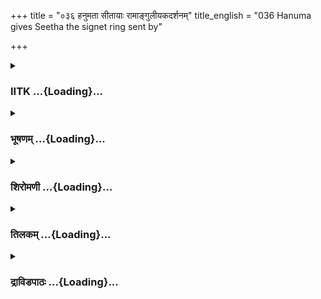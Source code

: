 +++
title = "०३६ हनुमता सीतायाः रामाङ्गुलीयकदर्शनम्"
title_english = "036 Hanuma gives Seetha the signet ring sent by"

+++
<div caption="श्रीराम-हरिसीताराममूर्ति-घनपाठिभ्यां वचनम्" class="audioEmbed" src="https://archive.org/download/Ramayana-recitation-Sriram-harisItArAmamUrti-Ghanapaati-v2/Kanda_5/Kanda_5_SK-036-Hanuma_gives_Seetha,_the_signet_ring_sent_by.mp3"></div>

<div class="js_include collapsed" newlevelforh1="3" title="IITK" unfilled url="/purANam/rAmAyaNam/audIchya-pAThaH/iitk/5_sundarakANDam/05-sItA-bhAShaNam/036_hanumatA_sItAyAH_rAmAngulIyakadarshanam.md">
<details><summary><h3>IITK ...{Loading}...</h3></summary>

Hanuman hands over the signet ring to Sita



#### श्लोकः
##### मूलम्
भूय एव महातेजा हनूमान्पवनात्मजः।  
अब्रवीत्प्रश्रितं वाक्यं सीताप्रत्ययकारणात्॥5.36.1॥

##### शब्दार्थः
महातेजाः mighty, पवनात्मजः son of the Windgod, हनुमान् Hanuman, सीताप्रत्ययकारणात् in order to inspire trust in Sita, भूय एव again this way, प्रश्रितम् humbly, वाक्यम् these words, अब्रवीत् said.

##### आङ्ग्लानुवादः
Mighty Hanuman, the son of the Windgod again spoke to Sita humbly to inspire confidence in her.



#### श्लोकः
##### मूलम्
वानरोऽहं महाभागे दूतो रामस्य धीमतः।  
रामनामाङ्कितं चेदं पश्य देव्यङ्गुलीयकम्॥5.36.2॥

##### शब्दार्थः
महाभागे O noble lady, अहम् I am, धीमतः learned, रामस्य Rama's, दूतः envoy, वानरः vanara, देवि O godlike lady, रामनामाङ्कितम् which has the name of Rama inscribed, इदम् this, अङ्गुलीयकं च ring also, पश्य you see.

##### आङ्ग्लानुवादः
"O noble lady I am a vanara, an envoy of learned Rama. You see this ring with Rama's name inscribed on it, O godlike lady



#### श्लोकः
##### मूलम्
प्रत्ययार्थं तवाऽनीतं तेन दत्तं महात्मना।  
समाश्वसिहि भद्रं ते क्षीणदुःखफला ह्यसि॥5.36.3॥

##### शब्दार्थः
महात्मना greatself, तेन by him, दत्तम् given, तव your, प्रत्ययार्थम् to make you trust, अनीतम् is brought, समाश्वसिहि be calm, ते to you, भद्रम् let you be auspicious, क्षीणदुःखफला your sorows ended, असि हि indeed.

##### आङ्ग्लानुवादः
"Be calm. Be blessed. Your sorrows have come to an end. This (the ring) is given by the great self, Rama, to make you trust me.



#### श्लोकः
##### मूलम्
गृहीत्वा प्रेक्षमाणा सा भर्तुः करविभूषणम्।  
भर्तारमिव सम्प्राप्ता जानकी मुदिताऽभवत्॥5.36.4॥

##### शब्दार्थः
भर्तुः husband, करविभूषणम् ornament that adorned his hand, गृहीत्वा having received, प्रेक्षमाणा gazing, सा जानकी Janaki, भर्तारम् husband, सम्प्राप्ता इव as if reached, मुदिता delighted, अभवत् became.

##### आङ्ग्लानुवादः
She received the ornament that adorned her husband's hand and gazed at it and felt delighted as though her husband had arrived.



#### श्लोकः
##### मूलम्
चारु तद्वदनं तस्यास्ताम्रशुक्लायतेक्षणम्।  
अशोभत विशालाक्ष्या राहुमुक्त इवोडुराट्॥5.36.5॥

##### शब्दार्थः
तस्यास्ताम्रशुक्लायतेक्षणम् her white eyes with reddish tinge at the corners of the eyes, चारु beautiful, तद्वदनं her countenance, विशालाक्ष्या largeeyed, राहुमुक्त released by Rahu, इवोडुराट् like the Moon अशोभत shone

##### आङ्ग्लानुवादः
Her beautiful countenance with large white eyes with a reddish tinge in the corners shone like the Moon released from Rahu.



#### श्लोकः
##### मूलम्
ततस्सा ह्रीमती बाला भर्तृसन्देशहर्षिता।  
परितुष्टा प्रियं कृत्वा प्रशशंस महाकपिम्॥5.36.6॥

##### शब्दार्थः
ततः then, बाला young lady, सा that Sita, भर्तृसन्देशहर्षिता delighted at the news of her husband, ह्रीमती blushing lady, परितुष्टा felt happy, प्रियम् pleasing, कृत्वा action, महाकपिम् by the great monkey, प्रशशंस praised.

##### आङ्ग्लानुवादः
Young Sita felt delighted about her husband's news and blushed. By praising him for his action, she pleased the great monkey.



#### श्लोकः
##### मूलम्
विक्रान्तस्त्वं समर्थस्त्वं प्राज्ञस्त्वं वानरोत्तम।  
येनेदं राक्षसपदं त्वयैकेन प्रधर्षितम्॥5.36.7॥

##### शब्दार्थः
वानरोत्तम O foremost among the vanaras, एकेन single handed, येन by which, त्वया by you, इदम् this, राक्षसपदम् demon's abode, प्रधर्षितम् assailed, त्वम् you, विक्रान्तः you are very brave, त्वम् you, समर्थः are able, त्वम् you, प्राज्ञः are wise.

##### आङ्ग्लानुवादः
"O foremost among the vanaras you have trespassed the abodes of demons all alone. You are mighty and capable and wise.



#### श्लोकः
##### मूलम्
शतयोजनविस्तीर्णस् सागरो मकरालयः।  
विक्रमश्लाघनीयेन क्रमता गोष्पदीकृतः॥5.36.8॥

##### शब्दार्थः
विक्रमश्लाघनीयेन by your admirable prowess, क्रमता advancing, शतयोजनविस्तीर्णः extended over a hundred yojanas, मकरालयः abode of crocodiles, सागरः ocean, गोष्पदीकृतः is reduced to calf's hoof mark.

##### आङ्ग्लानुवादः
"You with your admirable prowess have reduced this ocean which is an abode of crocodiles stretching over a hundred yojanas to a cow's hoof mark.



#### श्लोकः
##### मूलम्
न हि त्वां प्राकृतं मन्ये वानरं वानरर्षभ।  
यस्य ते नास्ति सन्त्रासो रावणान्नापि सम्भ्रमः॥5.36.9॥

##### शब्दार्थः
वानरर्षभ O bull among vanaras, यस्य of whom, ते to you, रावणात् from Ravana, सन्त्रासः fear, नास्ति not there, सम्भ्रमः अपि even excitement, न not, त्वाम् for you, प्राकृतम् ordinary, वानरम् monkey, न मन्ये I do not think.

##### आङ्ग्लानुवादः
"I do not think you are an ordinary monkey. You have no fear or excitement about Ravana. You are a bull among vanaras.



#### श्लोकः
##### मूलम्
अर्हसे च कपिश्रेष्ठ मया समभिभाषितुम्।  
यद्यसि प्रेषितस्तेन रामेण विदितात्मना॥5.36.10॥

##### शब्दार्थः
कपिश्रेष्ठ O best among monkeys, विदितात्मना by a knower of self, तेन by him, रामेण by Rama, प्रेषितः sent, असि यदि you are, मया by me, समभिभाषितुम् to converse, अर्हसे you deserve.

##### आङ्ग्लानुवादः
"O best of monkeys As you have been sent by Rama, the knower of the self, it is proper for me to converse with you.



#### श्लोकः
##### मूलम्
प्रेषयिष्यति दुर्धर्षो रामो न ह्यपरीक्षितम्।  
पराक्रममविज्ञाय मत्सकाशं विशेषतः॥5.36.11॥

##### शब्दार्थः
दुर्धर्षः formidable, रामः Rama, पराक्रमम् valour, अविज्ञाय without knowing, अपरीक्षितम् without testing, न प्रेषयिष्यति हि would not send any body, विशेषतः specially, मत्सकाशम् to me.

##### आङ्ग्लानुवादः
"The formidable Rama will not send any one specially to me without testing him or knowing his valour.



#### श्लोकः
##### मूलम्
दिष्ट्या च कुशली रामो धर्मात्मा सत्यसङ्गरः।  
लक्ष्मणश्च महातेजास्सुमित्रानन्दवर्धनः॥5.36.12॥

##### शब्दार्थः
दिष्ट्या luckily, धर्मात्मा righteous, सत्यसङ्गरः one who follows truth, रामः Rama, महातेजाः glorious, सुमित्रानन्दवर्धनः enhancer of Sumitra's joy, लक्ष्मणश्च Lakshmana also, कुशली well.

##### आङ्ग्लानुवादः
"To my luck, righteous Rama who abides in truth and glorious Lakshmana who enhances the joy of Sumitra are keeping well.



#### श्लोकः
##### मूलम्
कुशली यदि काकुत्स्थः किं नु सागरमेखलाम्।  
महीं दहति कोपेन युगान्ताग्निरिवोत्थितः॥5.36.13॥

##### शब्दार्थः
काकुत्स्थः Kakutsthas, कुशली यदि if he is keeping well, उत्थितः generated, युगान्ताग्निरिव at the time of dissolution of the era, सागरमेखलाम् oceangirdled, महीम् earth, कोपेन with his rage, किम् why, न दहति not burning?

##### आङ्ग्लानुवादः
"Indeed if Kakutstha is well wherefore does he not burn the oceangirdled earth in his rage as (the earth is burnt) at the time of dissolution of the era?



#### श्लोकः
##### मूलम्
अथवा शक्तिमन्तौ तौ सुराणामपि निग्रहे।  
ममैव तु न दुःखानामस्ति मन्ये विपर्ययः॥5.36.14॥

##### शब्दार्थः
अथवा or else, तौ both, सुराणामपि even gods, निग्रहे in subduing, शक्तिमन्तौ both are capable, तु but, मम my, दुःखानामेव for my sorrow, विपर्ययः disaster, नास्ति not there, मन्ये I think.

##### आङ्ग्लानुवादः
"Both of them are capable of subduing even the gods. I think the reversal of  my fate is reason for their inaction.



#### श्लोकः
##### मूलम्
कच्चिन्न व्यथितो रामः कच्चिन्न परितप्यते।  
उत्तराणि च कार्याणि कुरुते पुरुषोत्तमः॥5.36.15॥

##### शब्दार्थः
रामः Rama, न व्यथितः कच्चित् whether not depressed, न परितप्यते कच्चित् indeed not suffering, पुरुषोत्तमः great among men, उत्तराणि necessary steps, कार्याणि action, कुरुते will be carrying out perhaps?

##### आङ्ग्लानुवादः
"Is Rama the greatest among men not depressed? Does he not feel helpless? He is (perhaps) taking necessary steps (for my recovery).



#### श्लोकः
##### मूलम्
कच्चिन्न दीनस् सम्भ्रान्तः कार्येषु न च मुह्यति।  
कच्चित्पुरुषकार्याणि कुरुते नृपतेस्सुतः॥5.36.16॥

##### शब्दार्थः
नृपतेः सुतः king's son, दीनः depressed, सम्भ्रान्तः perplexed, न कच्चित् not indeed, कार्येषु at work, न च मुह्यति is not spoiling, पुरुषकार्याणि the actions of men of achievement, कच्चित्  
कुरुते surely he is doing I trust

##### आङ्ग्लानुवादः
"I suppose prince Rama is not too depressed or perplexed to attend to his work. He will (perhaps) be doing the duties expected of a manly person.



#### श्लोकः
##### मूलम्
द्विविधं त्रिविधोपायमुपायमपि सेवते।  
विजिगीषुस्सुहृत्कच्चिन्मित्रेषु च परन्तपः॥5.36.17॥

##### शब्दार्थः
परन्तपः scorcher of enemies, द्विविधम् two kinds, उपायम् strategies, त्रिविधोपायमपि even three kinds of trategies, सेवते following, विजगीषुः he who desires to be victorious, मित्रेषु with friends, सुहृत् कच्चित् has a good team indeed

##### आङ्ग्लानुवादः
"Tell me if Rama, scorcher of enemies, desirous of victory is following a two-fold policy (confrontation and conciliation) A tough enemy cannot be defeated by following this method. A three-fold strategy has to be adopted in this case (confrontation, conciliation and creation of dissension among his foes) to be victorious. I hope he is well-disposed to his friends and has a good team!



#### श्लोकः
##### मूलम्
कच्चिन्मित्राणि लभते मित्रैश्चाप्यभिगम्यते।  
कच्चित्कल्याणमित्त्रश्च मित्रत्त्रैश्चापि पुरस्कृतः॥5.36.18॥

##### शब्दार्थः
मित्राणि allies, कच्चित् लभते hope he will be making, मित्रैः with allies, अपि अभिगम्यते will want his friendship, कल्याणमित्रश्च कच्चित् hope he has good allies, मित्रैश्च by his allies, अपि पुरस्कृतः honoured

##### आङ्ग्लानुवादः
"I hope he is making new friends, who desire his friendship. Hopefully, Rama is well honoured  by his allies.



#### श्लोकः
##### मूलम्
कच्चिदाशास्ति देवानां प्रसादं पार्थिवात्मजः।  
कच्चित्पुरुषकारं च दैवं च प्रतिपद्यते॥5.36.19॥

##### शब्दार्थः
पार्थिवात्मजः prince, देवानाम् of gods, प्रसादम् blessings, आशास्ति कच्चित् is there any hope,  
पुरुषकारं च his personal efforts, दैवं च providence, प्रतिपद्यते he obeys

##### आङ्ग्लानुवादः
"Does the prince ever seek the blessings of gods or fall back upon personal effort as well as providence?



#### श्लोकः
##### मूलम्
कच्चिन्न विगतस्नेहः प्रवासान्मयि राघवः।  
कच्चिन्मां व्यसनादस्मान्मोक्षयिष्यति वानर॥5.36.20॥

##### शब्दार्थः
राघवः Rama, प्रवासात् due to separation, मयि in me विगतस्नेहः devoid of love, न कच्चित् suppose not, वानर vanara, माम् me, अस्मात् from this, व्यसनात् worry, मोक्षयिष्यति कच्चित् will liberate me from this

##### आङ्ग्लानुवादः
"I hope Rama is not devoid of love towards me by  my separation. O Vanara, hope he will liberate me from this misery.



#### श्लोकः
##### मूलम्
सुखानामुचितो नित्यमसुखानामनौचितः।  
दुःखमुत्तरमासाद्य कच्चिद्रामो न सीदति॥5.36.21॥

##### शब्दार्थः
नित्यम् always, सुखानाम् delight, उचितः one who deserves, असुखानाम् of difficulties, अनौचितः he does not deserve, राघवः Rama, उत्तरम् later, दुःखम् sorrow, आसाद्य having experienced, न सीदति कच्चित्  hope he is not depressed

##### आङ्ग्लानुवादः
"I hope Rama who deserves happiness and not suffering has not become depressed now , having experienced a spate of sorrows.



#### श्लोकः
##### मूलम्
कौसल्यायास्तथा कच्चित्सुमित्रायास्तथैव च।  
अभीक्ष्णं श्रूयते कच्चित्कुशलं भरतस्य च॥5.36.22॥

##### शब्दार्थः
कौसल्यायाः Kausalya's, तथा in the same manner, सुमित्रायाः Sumitra's, तथैव च in the same way, भरतस्य Bharata's, कुशलम् welfare, अभीक्ष्णम् constantly, श्रूयते कच्चित् hope he is hearing

##### आङ्ग्लानुवादः
"I hope he regularly receives news about the welfare of Kausalya, Sumitra and Bharata.



#### श्लोकः
##### मूलम्
मन्निमित्तेन मानार्हः कच्चिच्छोकेन राघवः।  
कच्चिन्नान्यमना रामः कच्चिन्मां तारयिष्यति॥5.36.23॥

##### शब्दार्थः
मानार्हः respectable, राघवः Rama, मन्निमित्तेन on my account, शोकेन because of sorrow, कच्चित् I hope, रामः Rama, नअन्यमनाः he is not absent minded, न कच्चित् may be, माम् me, कच्चित् तारयिष्यति will he save me?

##### आङ्ग्लानुवादः
"I hope respectable Rama is not too absentminded for being immersed in sorrow on my account. Hope he will save me.



#### श्लोकः
##### मूलम्
कच्चिदक्षौहिणीं भीमां भरतो भ्रातृवत्सलः।  
ध्वजिनीं मन्त्रिभिर्गुप्तां प्रेषयिष्यति मत्कृते॥5.36.24॥

##### शब्दार्थः
भ्रातृवत्सलः devoted to brother, भरतः Bharata, मत्कृते for my sake, मन्त्रिभिः with his ministers, गुप्ताम् protected, भीमाम् formidable, अक्षौहिणीम् ध्वजिनीम् akshauhini army, कच्चित् प्रेषयिष्यति  I trust he will send

##### आङ्ग्लानुवादः
"Will Bharata, the devoted brother, send his formidable army of one akshavhini protected by ministers for my cause? I trust he will. (Akshauhini  109350 foot soldiers  65610 horse soldiers  21860 elephants soldiers on chariot)



#### श्लोकः
##### मूलम्
वानराधिपतिश्शीमान्सुग्रीवः कच्चिदेष्यति।  
मत्कृते हरिभिर्वीरैर्वृतो दन्तनखायुधैः॥5.36.25॥

##### शब्दार्थः
मत्कृते for my sake, श्रीमान् illustrious, वानराधिपतिः king of vanaras, सुग्रीवः Sugriva, दन्तनखायुधैः those who use their teeth and nails as weapons, वीरैः with valiant ones, हरिभिः with vanaras, वृतः surrounded, एष्वति कच्चित् trust he will reach.

##### आङ्ग्लानुवादः
"I trust that the illustrious Sugriva surrounded  by valiant vanaras who use their teeth and nails as weapons will reach this place.



#### श्लोकः
##### मूलम्
कच्चिच्छ लक्ष्मणश्शूरस्सुमित्रानन्दवर्धनः।  
अस्त्रविच्छरजालेन राक्षसान्विधमिष्यति॥5.36.26॥

##### शब्दार्थः
शूरः hero, सुमित्रानन्दवर्धनः who enhances Sumitra's delight, अस्त्रवित् a master of weapons, लक्ष्मणः Lakshmana, शरजालेन by network of arrows, राक्षसान् demons, कच्चित् विधमिष्यति trust he will blow away.

##### आङ्ग्लानुवादः
"Hope heroic Lakshmana, enhancer of the joy of Sumitra, who has mastered the use of weapons will blow away the demons through a network of arrows.



#### श्लोकः
##### मूलम्
रौद्रेण कच्चिदस्त्रेण ज्वलता निहतं रणे।  
द्रक्ष्याम्यल्पेन कालेन रावणं ससुहृज्जनम्॥5.36.27॥

##### शब्दार्थः
ज्वलता burning, रौद्रेण with anger, अस्त्रेण by weapon, रणे in the battle, ससुहृज्जनम् along with his relatives, निहतम् slain, रावणम् Ravana, अल्पेन कालेन  in a short time, द्रक्ष्यामि कच्चित् hope to see.

##### आङ्ग्लानुवादः
"Can I hope to see Ravana and his relatives slain in the battle by fiery weapons in a short time?



#### श्लोकः
##### मूलम्
कच्चिन्न तद्धेमसमानवर्णं तस्याननं पद्मसमानगन्धि।  
मया विना शुष्यति शोकदीनं जलक्षये पद्ममिवातपेन॥5.36.28॥

##### शब्दार्थः
तस्य his, हेमसमानवर्णम् complexion like gold, पद्मसमानगन्धि fragrance  like  lotus, तत् that, आननम् face, मया विना without me, शोकदीनम् pale with grief, जलक्षये when water dries up, आतपेन due to heat, पद्ममिव like a lotus, न शुष्यति कच्चित् not scorched

##### आङ्ग्लानुवादः
"Hope, Rama's moonlike face without me with its golden complexion and lotus fragrance must not have been pale and withered with tears like the lotus in a pond scorched by the heat.



#### श्लोकः
##### मूलम्
धर्मापदेशात्त्यजतश्च राज्यं मां चाप्यरण्यं नयतः पदातिम्।  
नासीद्व्यथा यस्य न भीर्न शोकः कच्चित्स धैर्यं हृदये करोति॥5.36.29॥

##### शब्दार्थः
धर्मापदेशात् for the cause of establishing righteousness, राज्यम् sovereignty, त्यजतः given up, मां चापि including me, पदातिम् on foot, अरण्यम् to the forest, नयतः conducted, यस्य whose, व्यथा agony, नासीत् not shown, भीः fear, न not, शोकः grief, न not, सः he, हृदये at heart, धैर्यम् courage, करोति कच्चित् will sustain I hope.

##### आङ्ग्लानुवादः
"Rama has given up sovereignty for the sake of establishing righteousness and led me into the forest on foot.He had not then felt any fear, anxiety or grief at heart.Rama showed patience, instead. Hope he retains them.



#### श्लोकः
##### मूलम्
न चास्य माता न पिता च नान्यः स्नेहाद्विशिष्टोऽस्ति मया समो वा।  
तावत्त्वहं दूत जिजीविषेयं यावत्प्रवृत्तिं शृणुयां प्रियस्य॥5.36.30॥

##### शब्दार्थः
अस्य his, स्नेहात् due to love, मया with me, समो वा equal or, विशिष्टः superior, माता mother, न not, पिता father, न not, अन्यः any one else, नास्ति not  there, दूत messenger, प्रियस्य beloved's, प्रवृत्तिम् news, यावत् until, शृणुयाम् I may hear, तावत्तु so long, अहम् I, जिजीविषेयम् I wish to survive.

##### आङ्ग्लानुवादः
"His love for me is superior to his love for his father, mother or any one else. O messenger, I wish to survive till I hear any  news from my dear lord."



#### श्लोकः
##### मूलम्
इतीव देवी वचनं महार्थं तं वानरेन्द्रं मधुरार्थमुक्त्वा।  
श्रोतुं पुनस्तस्य वचोऽभिरामं रामार्थयुक्तं विरराम रामा॥5.36.31॥

##### शब्दार्थः
देवी queen, तं वानरेन्द्रम् that vanara leader, महार्थम् very meaningful, मधुरार्थम् sweet, वचनम् word, उक्त्वा having spoken, तस्य his, अभिरामम्  loving Rama, रामार्थयुक्तम् said for Rama's cause, वचः word, पुनः again, श्रोतुम् to hear, विरराम stopped.

##### आङ्ग्लानुवादः
The godlike lady, having spoken to the vanara leader in a very meaningful and sweet manner about her beloved Rama, she remained silent, waiting to hear Hanuman's  
attractive words of description of Rama once again.



#### श्लोकः
##### मूलम्
सीताया वचनं श्रुत्वा मारुतिर्भीमविक्रमः।  
शिरस्यञ्जलिमाधाय वाक्यमुत्तरमब्रवीत्॥5.36.32॥

##### शब्दार्थः
भीमविक्रमः fearsome power, मारुतिः Maruti, सीतायाः Sita's, वचनम् word, श्रुत्वा on hearing, शिरसि on his head, अञ्जलिम् both his hands, आधाय placing, उत्तरम् reply, वाक्यम् words, अब्रवीत् said.

##### आङ्ग्लानुवादः
Having heard Sita, Hanuman endowed with fearsome power placed his folded hands on his head and said thisः



#### श्लोकः
##### मूलम्
न त्वामिहस्थां जानीते रामः कमललोचने।  
तेन त्वां नानयत्याशु शचीमिव पुरन्दरः॥5.36.33॥

##### शब्दार्थः
कमललोचने lotuseyed, त्वाम् you, इहस्थाम् being here, रामः Rama, न जानीते he does not know, तेन therefore, पुरन्दरः Indra, शचीमिव like Sachi, त्वाम् you, आशु immediately, नानयति he is not taking away.

##### आङ्ग्लानुवादः
"O lotuseyed one Rama knows not that you are here. Therefore he has not taken you away immediately as did Indra to rescue his wife Sachi.



#### श्लोकः
##### मूलम्
श्रुत्वैव तु वचो मह्यं क्षिप्रमेष्यति राघवः।  
चमूं प्रकर्षन्महतीं हर्यृक्षगणसङ्कुलाम्॥5.36.34॥

##### शब्दार्थः
मह्यं my, वचः word, श्रुत्वैव तु after hearing, राघवः Rama, हर्यृक्षगणसङ्कुलाम् troops of vanaras and bears, महतीम् huge, चमूम् army, प्रकर्षन् leading, क्षिप्रम् at once, एष्यति will approach.

##### आङ्ग्लानुवादः
"As soon as he hears your words from me, Rama will reach (here), leading a huge army of powerful troops of  
and bears.



#### श्लोकः
##### मूलम्
विष्टम्भयित्वा बाणौघैरक्षोभ्यं वरुणालयम्।  
करिष्यति पुरीं लङ्कां काकुत्स्थः शान्तराक्षसाम्॥5.36.35॥

##### शब्दार्थः
काकुत्स्थः Kakutstha, अक्षोभ्यम् imperturbable, वरुणालयम् abode of Varuna, बाणौघैः by torrent of arrows, विष्टम्भयित्वा make still, लङ्कां पुरीम् city of Lanka, शान्तराक्षसाम् all the demons, करिष्यति will make.

##### आङ्ग्लानुवादः
"Kakutstha Rama will still the imperturbable abode of Varuna (ocean) by the torrent of his arrows and rid the city of Lanka of all the demons.



#### श्लोकः
##### मूलम्
तत्र यद्यन्तरा मृत्युर्यदि देवास्सहासुराः।  
स्थास्यन्ति पथि रामस्य स तानपि वधिष्यति॥5.36.36॥

##### शब्दार्थः
तत्र there, रामस्य Rama's, पथि on his way, अन्तरा in between, मृत्युः death, सहासुराः including all demons, देवाः gods, स्थास्यन्ति यदि if they obstruct, सः he, तानपि even them, वधिष्यति will slay.

##### आङ्ग्लानुवादः
"Thereafter, whoever comes Rama's way,  be it  gods or demons or even death or any one else he will destroy them.



#### श्लोकः
##### मूलम्
तवादर्शनजेनार्ये शोकेन स परिप्लुतः।  
न शर्म लभते रामस्सिंहार्दित इव द्विपः॥5.36.37॥

##### शब्दार्थः
आर्ये O noble lady, सः रामः that Rama, तव your, अदर्शनजेन on account of not seeing you, शोकेन in sorrow, परिप्लुतः immersed, सिंहार्दितः tormented by a lion, द्विपः इव like an elephant, शर्म न लभते is not happy.

##### आङ्ग्लानुवादः
"O noble lady not being able to see you, Rama is immersed in an ocean of sorrow, he has no solace like an elephant tormented by a lion.



#### श्लोकः
##### मूलम्
मलयेन च विन्ध्येन मेरुणा मन्दरेण च।  
दर्दुरेण च ते देवि शपे मूलफलेन च॥5.36.38॥  
यथा सुनयनं वल्गु बिम्बोष्ठं चारु कुण्डलम् ।  
मुखं द्रक्ष्यसि रामस्य पूर्णचन्द्रमिवोदितम्॥5.36.39॥

##### शब्दार्थः
देवि O Sita, मलयेन च by Malaya mountain, विन्ध्येन by Vindhya, मेरुणा by Meru, दर्दुरेण by Dardura, मूलफलेन by roots and fruits, ते to you, शपे I swear, यथा as, सुनयनम्  with beautiful eyes, वल्गु बिम्बोष्ठम् lips like bimba fruit, चारु कुण्डलम् with lovely earrings, उदितम् risen, पूर्णचन्द्रमिव like the fullmoon, रामस्य Rama's, मुखम् face, द्रक्ष्यसि you will see.

##### आङ्ग्लानुवादः
"O Sita I swear in the name of mountains like Malaya, Vindhya, Meru, and Dardura (the abodes of monkeys and bears) and  by the roots and fruits as well (which are the food of vanaras). you will soon behold Rama with beautiful eyes, red lips like bimba fruit, lovely earrings and a countenance resembling the full moon.



#### श्लोकः
##### मूलम्
क्षिप्रं द्रक्ष्यसि वैदेहि रामं प्रस्रवणे गिरौ।  
शतक्रतुमिवासीनं नागराजस्य मूर्धनि॥5.36.40॥

##### शब्दार्थः
वैदेहि Vaidehi, प्रस्रवणे गिरौ on mount Prasravana, रामम् Rama, नागराजस्य elephant's, मूर्धनि on the back, आसीनम् seated, शतक्रतुम् इव like Indra who has performed a hundred sacrifices, क्षिप्रम् soon, द्रक्ष्यसि you will see.

##### आङ्ग्लानुवादः
"O Vaidehi, you will soon see Rama seated on the Prasravana mountain just as Indra (who performed a hundred sacrifices) seated on the back of the king of elephants.



#### श्लोकः
##### मूलम्
न मांसं राघवो भुङक्ते न चाऽपि मधु सेवते।  
वन्यं सुविहितं नित्यं भक्तमश्नाति पञ्चमम्॥5.36.41॥

##### शब्दार्थः
राघवः Rama, मांसम् meat, न भुङक्ते not eating, मधुचापि even wine, न सेवते he is not taking, नित्यम् always, पञ्चमम् fifth meal, सुविहितम् prescribed for, वन्यम् available in the forest, भुक्तम् food, अश्नाति eats.

##### आङ्ग्लानुवादः
"Rama is not eating meat, nor drinking wine. He takes only the one fifth of a meal  
(sanctioned for an ascetic) available in the forest.



#### श्लोकः
##### मूलम्
नैव दंशान्न मशकान्न कीटान्न सरीसृपान्।  
राघवोऽपनयेद्गात्रात्त्वद्गतेनान्तरात्मना॥5.36.42॥

##### शब्दार्थः
राघवः Rama, त्वद्गतेन thinking of you, अन्तरात्मना with heart, गात्रात् from his limbs, दंशान् flies, नैव अपनयेत् will not drive away, मशकान् mosquitoes, न not, कीटान् insects, न not, सरीसृपान् serpents, न not.

##### आङ्ग्लानुवादः
"Since you left, Rama has been always thinking sincerely of you, no longer drives away flies or mosquitoes nor insects or serpents from his body (his mind entirely fixed on you).



#### श्लोकः
##### मूलम्
नित्यं ध्यानपरो रामो नित्यं शोकपरायणः।  
नान्यच्चिन्तयते किञ्चित्स तु कामवशं गतः॥5.36.43॥

##### शब्दार्थः
रामः Rama, नित्यम् ever, ध्यानपरः reflecting on you, नित्यम् ever, शोकपरायणः totally given to grief, सः he, कामवशं गतः absorbed in love for you, अन्यत् no other thoughts, न चिन्तयते he is not thinking.

##### आङ्ग्लानुवादः
"Rama is always lost in thought. He is totally given to grief. Absorbed in love for you, he thinks of none else৷৷



#### श्लोकः
##### मूलम्
अनिद्रस्सततं रामस्सुप्तोऽपि च नरोत्तमः।  
सीतेति मधुरां वाणीं व्याहरन्प्रतिबुध्यते॥5.36.44॥

##### शब्दार्थः
रामः Rama, सततम् always, अनिद्रः he does not sleep, नरोत्तमः best of men, सुप्तोऽपि even if he sleeps, सीतेति calling out 'Sita', मधुराम् sweet, वाणीम् voice, व्याहरन् uttering, प्रतिबुध्यते he wakes up.

##### आङ्ग्लानुवादः
"Rama, the best of men never goes to sleep and even if he drops off to sleep he mutters 'Sita, Sita' in a sweet voice in his sleep.



#### श्लोकः
##### मूलम्
दृष्ट्वा फलं वा पुष्पं वा यद्वाऽन्यत्सुमनोहरम्।  
बहुशो हा प्रियेत्येवं श्वसंस्त्वामभिभाषते॥5.36.45॥

##### शब्दार्थः
फलं वा fruit or, पुष्पं वा or flowers, यद्वा such similar, सुमनोहरम् delightful, अन्यत् any other thing, दृष्ट्वा seeing, श्वसन् while, हा प्रियेत्येवम् alas, darling, त्वाम् you, बहुशः in many, अभिभाषते speaks.

##### आङ्ग्लानुवादः
"Sighing deeply whenever Rama sees a fruit or a flower or any such delightful thing, he remembers you and calls you out again and again, saying, 'alas, my darling '



#### श्लोकः
##### मूलम्
स देवि नित्यं परितप्यमान स्त्वामेव सीतेत्यभिभाषमाणः।  
धृतव्रतो राजसुतो महात्मा तवैव लाभाय कृतप्रयत्नः॥5.36.46॥

##### शब्दार्थः
देवि godlike lady, महात्मा great self, सः Rama, राजसुतः son of a king, नित्यम् always, परितप्यमानः suffering, सीतेति saying Sita, त्वामेव you only, अभिभाषमाणः keeps talking in the air, धृतव्रतः firm in his decision, तव your, लाभाय to secure you only, कृतप्रयत्नः makes efforts.

##### आङ्ग्लानुवादः
"O divine lady prince Rama is ceaselessly suffering. He keeps talking to you in air. The determined Rama is only thinking of your recovery ".



#### श्लोकः
##### मूलम्
सा रामसङ्कीर्तनवीतशोका रामस्य शोकेन समानशोका।  
शरन्मुखे साम्बुदशेषचन्द्रा निशेव वैदेहसुता बभूव॥5.36.47॥

##### शब्दार्थः
रामस्य Rama's, शोकेन because of  his sorrow, समानशोका equally sad, रामसङ्कीर्तनवीतशोका devoid of sorrow on hearing about Rama, सा she, वैदेहसुता the daughter of Videha, शरन्मुखे at the advent of autumn, साम्बुदशेषचन्द्रा Moon muffled by clouds, निशेव like the night, बभूव appeared.

##### आङ्ग्लानुवादः
Her sorrow was mitigated by references made by Hanuman about Rama.She felt equally sad when she heard about Rama's agony. The princess from Videha appeared like a night at the advent of autumn, with the Moon looking partly muffled by clouds and partly bright.  

#### समाप्तिः
 श्रीमद्रामायणे वाल्मीकीय आदिकाव्ये सुन्दरकाण्डे षट्त्रिंशस्सर्गः॥  
Thus ends the thirtysixth sarga of Sundarakanda of the holy Ramayana, the first epic composed by sage Valmiki.

</details>
</div>
<div class="js_include collapsed" newlevelforh1="3" title="भूषणम्" unfilled url="/purANam/rAmAyaNam/audIchya-pAThaH/TIkA/bhUShaNa_iitk/5_sundarakANDam/05-sItA-bhAShaNam/036_hanumatA_sItAyAH_rAmAngulIyakadarshanam.md">
<details><summary><h3>भूषणम् ...{Loading}...</h3></summary>



भूय एव महातेजा हनुमान् मारुतात्मजः ।  

अब्रवीत् प्रश्रितं वाक्यं सीताप्रत्ययकारणात्  ॥  ५।३६।१ ॥   

भूय इत्यादि  ॥  ५।३६।१ ॥   

  

वानरो ऽहं महाभागे दूतो रामस्य धीमतः ।  

रामनामाङ्कितं चेदं पश्य देव्यङ्गुलीयकम्  ॥  ५।३६।२ ॥   

प्रत्ययार्थं तवानीतं तेन दत्तं महात्मना ।  

समाश्वसिहि भद्रं ते क्षीणदुःखफला ह्यसि  ॥  ५।३६।३ ॥   

इत्थं सन्देशकथनादिना देवीं विश्वास्याभिज्ञानाङ्गुलीयकदानेन दृढं
विश्वासयति वानरो ऽहमित्यादिना  ॥  ५।३६।२३ ॥   

  

गृहीत्वा प्रेक्षमाणा सा भर्तुः करविभूषणम् ।  

भर्तारमिव सम्प्राप्ता जानकी मुदिता ऽभवत्  ॥  ५।३६।४ ॥   

चारु तद्वदनं तस्यास्ताम्रशुक्लायतेक्षणम् ।  

अशोभत विशालाक्ष्या राहुमुक्त इवोडुराट्  ॥  ५।३६।५ ॥   

गृहीत्वेति । गृहीत्वा देशान्तरादागतं बन्धुं दृष्ट्वेव स्वयं गृहीतवती ।
प्रेक्षमाणा । वर्तमानार्थेन शानचा दत्तदृष्टिं न विचालितवतीत्युच्यते । सा
पूर्वं रावणत्वेन शङ्कितवती । भर्तुः करविभूषणं पाणिग्रहणकाले
हस्तस्पृष्टमाभरणम् । करविभूषणमित्यनेन भोगातिशयात् प्रणवकोपे प्रवृते
परस्परमालोकनभाषणादिविरहदशायां काङ्क्षिते भाषणे मानातिशयेन मौने कृते रामो
ऽङ्गुलीयकं भूमौ च्यावयति स्म । तदा व्याजेन च्युतमङ्गुलीयकमिति सीतया
ऽभिहेति प्रणयकोपशैथिल्यात् परस्परसंश्लेषो भूयो ऽप्यभूत् । एवं घटकभूतं
करविभूषणं भर्तारमिव संप्राप्ता अङ्गुलीयकदर्शनात्तस्य कान्तस्य करं
स्मृतवती, तत्स्मृत्या बाहुं तत्स्मरणेन तद्विग्रहम् । एवं भावनाप्रकर्षेण
तं पुरःस्थितमिव मत्वा तमालिङ्गितवती । जननीबुद्ध्या
मुनिस्सम्प्राप्तेवेत्याह, जननीकृतभोगस्यावर्ण्यत्वात् । जानकी
शोकहर्षाभ्यां क्लेष्टुमनर्हे कुले जाता । मुदिता ऽभवत् इयमिदानीं मुदिता
उदर्के किं भविष्यतीति न जान इत्याहर्षिः  ॥  ५।३६।४५ ॥   

  

ततः सा ह्रीमती बाला भर्तृसन्देशहर्षिता ।  

परितुष्टा प्रियं कृत्वा प्रशशंस महाकपिम्  ॥  ५।३६।६ ॥   

प्रियं कृत्वा संमानं कृत्वा  ॥  ५।३६।६ ॥   

  

विक्रान्तस्त्वं समर्थस्त्वं प्राज्ञस्त्वं वानरोत्तम ।  

येनेदं राक्षसपदं त्वयैकेन प्रधर्षितम्  ॥  ५।३६।७ ॥   

शतयोजनविस्तीर्णः सागरो मकरालयः ।  

विक्रमश्लाघनीयेन क्रमता गोष्पदीकृतः  ॥  ५।३६।८ ॥   

विक्रान्त इत्यादिपदत्रयेण तद्व्यत्क्रमेण ज्ञानशक्तिबलान्युच्यन्ते । इदं
राक्षसपदमिति प्रज्ञोक्ता । त्वयैकेनेति सामर्थ्यम् । प्रधर्षितमिति
विक्रमः  ॥  ५।३६।७८ ॥   

  

नहि त्वां प्राकृतं मन्ये वानरं वानरर्षभ ।  

यस्य ते नास्ति संत्रासो रावणान्नापि सम्भ्रमः  ॥  ५।३६।९ ॥   

प्राकृतं क्षुद्रम् । संभ्रमः व्यग्रता  ॥  ५।३६।९ ॥   

  

अर्हसे च कपिश्रेष्ठ मया समभिभाषितुम् ।  

यद्यपि प्रेषितस्तेन रामेण विदितात्मना  ॥  ५।३६।१० ॥   

प्रेषयिष्यति दुर्धषो रामो न ह्यपरीक्षितम् ।  

पराक्रममविज्ञाय मत्सकाशं विशेषतः  ॥  ५।३६।११ ॥   

दिष्ट्या च कुशली रामो धर्मात्मा सत्यसङ्गरः ।  

लक्ष्मणश्च महातेजाः सुमित्रानन्दवर्धनः  ॥  ५।३६।१२ ॥   

अर्हस इति । यद्यपीति निपातसमुदायो यस्मादित्यर्थे ।
अव्ययानामनेकार्थत्वात्  ॥  ५।३६।१०१२ ॥   

  

कुशली यदि काकुत्स्थः किन्नु सागरमेखलाम् ।  

महीं दहति कोपेन युगान्ताग्निरिवोत्थितः  ॥  ५।३६।१३ ॥   

अथ प्रणयरोषेण दूतसन्निधौ रामं गर्हते कुशलीति । काकुत्स्थः परपरिभावसहकुले
जातः । अनेन परपरिभाव एव परिहरणीयः न स्वीय इति नियमो ऽस्ति किम् । किंनु
सागरमेखलां महीं दहति । अत्र काकुत्स्थः दहति किंनु न दहतीत्यर्थः ।
सागरमेखलामिति विशेषणेन द्रवद्रव्यस्यैकेन कठिनद्रव्यस्य चैकेन बाणेन
भवितव्यं किम् । सागरं सलिलमेवं तैलं कृत्वा महीं दग्धुं समर्थो न
किमित्यर्थः । यद्वा स्वपत्नीं वा सुरक्षितपरिधानां करोतीति भावः ।
अनादिकृतभार्यादा मही कथं दग्धुं शक्येत्यत्राह युगान्तेति । महीमर्यादा
तन्नयनरागपर्यन्तैवेति भावः । किं न सागरमेखलामित्यपि पाठः । काकुत्स्थः
कुशली यदि तदा किं न दहति । शक्तश्चेद्दहत्येव, न दहति अतो न शक्त इत्यर्थः
 ॥  ५।३६।१३ ॥   

  

अथवा शक्तिमन्तौ तौ सुराणामपि निग्रहे ।  

ममैव तु न दुःखानामस्ति मन्ये विपर्ययः  ॥  ५।३६।१४ ॥   

पक्षान्तरमाह अथवेति  ॥  ५।३६।१४ ॥   

  

कच्चिन्न व्यथितो रामः कच्चिन्न परितप्यते ।  

उत्तराणि च कार्याणि कुरुते पुरुषोत्तमः  ॥  ५।३६।१५ ॥   

कच्चिदिति । न व्यथितः न कृशः । उत्तराणि कार्याणि मत्प्राप्तिसाधकानि
कच्चित्कुरुते?  ॥  ५।३६।१५ ॥   

  

कच्चिन्न दीनः सम्भ्रान्तः कार्येषु च न मुह्यति ।  

कच्चित् पुर्षकार्याणि कुरुते नृपतेः सुतः  ॥  ५।३६।१६ ॥   

न दीनः कच्चित् सम्भ्रान्तः सन् कार्येषु न मुह्यति कच्चिदित्यन्वयः ।
पुरुषकार्याणि पुरुषेण कर्तव्यानि  ॥  ५।३६।१६ ॥   

  

द्विविधं त्रिविधोपायमुपायमपि सेवते ।  

विजिगीषुः सुहृत् कच्चिन्मित्रेषु च परन्तपः  ॥  ५।३६।१७ ॥   

तान्येवाह द्विविधमिति । परन्तपो रामः मित्रेषु विषये सुहृत्सन् द्विविधं
सामदानरूपमुपायमपि सेवते कच्चित् । चकारेणामित्रास्समुच्चीयन्ते ।
अमित्रेषु विषये विजिगीषुस्सन् त्रिविधोपायं दानभेददण्डान् सेवते
प्रयुङ्क्ते कच्चित्? । सुहृत्सु कदाचिदपि भेददण्डौ न कार्यौ, शत्रुषु न
सामेति भावः । योजनान्तरे विजिगीषुसुहृत्यपदयोः प्रयोजनं मृग्यम्  ॥ 
५।३६।१७ ॥   

  

कच्चिन्मित्राणि लभते मित्रैश्चाप्यभिगम्यते ।  

कच्चित् कल्याणमित्रश्च मित्रैश्चापि पुरस्कृतः  ॥  ५।३६।१८ ॥   

अभिगम्यते लभ्यते । मित्रस्य कंचिदुपकारं कृत्वा स्वयमुपकारं
मित्रादपेक्षते कच्चिदित्यर्थः । कल्याणमित्रः पुरस्कृतमित्र इत्यर्थः  ॥ 
५।३६।१८ ॥   

  

कच्चिदाशास्ति देवानां प्रसादं पार्थिवात्मजः ।  

कच्चित् पुरुषकारं च दैवं च प्रतिपद्यते  ॥  ५।३६।१९ ॥   

कच्चिन्न विगतस्नेहः प्रसादान्मयि राघवः ।  

कच्चिन्मां व्यसनादस्मान्मोक्षयिष्यति वानर  ॥  ५।३५।२० ॥   

आशास्ति आशास्ते । पुरुषाकारं स्वबलम् । एकैकस्यानर्थहेतुत्वादिति भावः  ॥ 
५।३६।१९२० ॥   

  

सुखानामुचितो नित्यमसुखानामनूचितः ।  

दुःखमुत्तरमासाद्य कच्चिद्रामो न सीदति  ॥  ५।३५।२१ ॥   

कौसल्यायास्तथा कच्चित् सुमित्रायास्तथैव च ।  

अभीक्ष्णं श्रुयते कच्चित् कुशलं भरतस्य च  ॥  ५।३५।२२ ॥   

सुखानामिति । अनूचित इति दीर्घ आर्षः । उत्तरम् उत्कृष्टम्  ॥ 
५।३६।२१२२ ॥   

  

मन्निमित्तेन मानार्हः कच्चिच्छोकेन राघवः ।  

कच्चिन्नान्यमना रामः कच्चिन्मां तारयिष्यति  ॥  ५।३६।२३ ॥   

मन्निमित्तेन मया हेतुना । अन्यमनाः कार्यान्तरासक्तः  ॥  ५।३६।२३ ॥   

  

कच्चिदक्षौहिणीं भीमां भरतो भ्रातृवत्सलः ।  

ध्वजिनीं मन्त्रिभिर्गुप्तां प्रेषयिष्यति मत्कृते  ॥  ५।३६।२४ ॥   

वानराधिपतिः श्रीमान् सुग्रीवः कच्चिदेष्यति ।  

मत्कृते हरिभिर्वीरैर्वृतो दन्तनखायुधैः  ॥  ५।३६।२५ ॥   

कच्चिच्च लक्ष्मणः शूरः सुमित्रानन्दवर्धनः ।  

अस्त्रविच्छरजालेन राक्षसान् विधमिष्यति  ॥  ५।३६।२६ ॥   

रौद्रेण कच्चिदस्त्रेण ज्वलता निहतं रणे ।  

द्रक्ष्याम्यल्पेन कालेन रावणं ससुहृज्जनम्  ॥  ५।३६।२७ ॥   

कच्चिदक्षैहिणीमिति । ध्वजिनीं सेनाम्  ॥  ५।३६।२४२७ ॥   

  

कच्चिन्न तद्धेमसमानवर्णं तस्याननं पद्मसमानगन्धि ।  

मया विना शुष्यति शोकदीनं जलक्षये पद्ममिवातपेन  ॥  ५।३६।२८ ॥   

हेमशब्देन तद्वर्ण उच्यते । अभेदेन हेमवत्स्पृहणीयमित्यर्थः । मया विनेति
जलक्षयस्थानम् । शोकदीनमित्यातपस्थानम्  ॥  ५।३६।२८ ॥   

  

धर्मापदेशात्त्यजतश्च राज्यं मां चाप्यरण्यं नयतः पदातिम् ।  

नासीद्व्यथा यस्य न भीर्न शोकः कच्चिच्च धैर्यं हृदये करोति  ॥  ५।३६।२९ ॥   

धर्मापदेशाद्धर्मोद्देशार्थम्, धर्ममुद्दिश्येत्यर्थः । यद्वा
धर्मव्याजाद्धेतोः । राज्यत्यागाद्व्यथा नासीत् । अरण्यसञ्चाराद्भीर्नासीत्
। मत्पादसञ्चारच्छोको नासीत् । सः तादृशधैर्ययुक्तो रामो मद्विश्लेषे ऽपि
हृदये धैर्यं करोति कच्चित्?  ॥  ५।३६।२९ ॥   

  

न चास्य माता न पिता च नान्यः स्नेहाद्विशिष्टो ऽस्ति मया समो वा ।  

तावत्त्वहं दूत जिजीविषेयं यावत् प्रवृत्तिं श्रृणुयां प्रियस्य  ॥ 
५।३६।३० ॥   

धैर्याकरणे हेतुमाह न चास्येति । प्रवृत्तिं मदानयनवार्ताम् ।
प्रणयरोषपक्षे किमेष पितृवचनपरिपालनाय वनं प्राप्तः? न, किन्तु ममैव
हिंसायै इति भावः । रामस्यैव दोषः न ममेति सीतयोक्ते वयमेव किं सम्यक्
स्थितवन्तः रामविश्लेषानन्तरक्षणे न तनुस्त्यक्ता हीत्येवं हनुमदाशयं
ज्ञात्वा ऽ ऽह न चास्येति । रामस्य मात्रादयः अन्यो बन्धुश्च
स्नेहाद्विशिष्टा न भवन्ति । लोके कस्यचिन्माता पिता भ्रातेत्येवं स्नेहो
विसृत्वरो भवति । नचैवं रामस्य मात्रादिषु संभावितः । सर्वो ऽपि
मय्येकमार्गः कृतः । यावत्प्रियस्य प्रवृत्तिं श्रृणुयां श्रृणोमि
तावज्जिजीविषेयं जीवेयम् । इच्छाया इष्यमाणप्रधानत्वादिष्यमाणां
जीवनमिहाभिधीयते । रामः न मांसं राघवो भुङ्क्तेऽ इत्युक्तरीत्या भोजनम्
अनिद्रः सततं रामःऽ इति निद्रां च हित्वा समुद्रं बद्ध्वा समागच्छन्
तापार्ते प्रपां गते तस्यां भिन्नपानीयपात्रायां सत्यामिव मयि नष्टायां न
जीवेत् । अतस्तदागमनपर्यन्तं मया जीवितव्यं परतन्त्रशरीरत्वात् ।
तदागमनानन्तरमपि यदि जीविष्यामि तदेत्थं वदेदिति भावः । एतावत्पर्यन्तं
वानरेति संबोध्य संप्रति दूतेत्याह, रामविषयप्रणयरोषस्य दूतपर्यन्तं
व्यापनात् । तेन प्रहितः खलु भवानपीति भावः । प्रणयरोषाभावपक्षेपि न
चास्येति । अस्य माता चास्मिन् स्नेहात् मत्तः न विशिष्टा मया न समा च ।
यथा ऽहमस्मिन् स्निग्धा तथा नान्य इत्यर्थः । एतदेवोत्तरार्धेन समर्थयति
तावदिति  ॥  ५।३६।३० ॥   

  

इतीव देवी वचनं महार्थं तं वानरेन्द्रं मधुरार्थमुक्त्वा ।  

श्रोतुं पुनस्तस्य वचो ऽभिरामं रामार्थयुक्तं विरराम रामा  ॥  ५।३६।३१ ॥   

सीताया वचनं श्रुत्वा मारुतिर्भीमविक्रमः ।  

शिरस्यञ्जलिमाधाय वाक्यमुत्तरमब्रवीत्  ॥  ५।३६।३२ ॥   

इतीव पूर्वं कतिपयानर्थान् विविच्योक्तवान्, संप्रति
प्रणयधारासूक्ष्ममृषीणामपदं हि, तत इतीवेत्याह । देवी वल्लभाया व्यवहारो
बहिष्ठानां न प्रतिभाति हि, वचनं महार्थं न केवलं बहिष्ठानाम्
देशिकानामस्माकमपीत्यर्थः, महार्थमित्युक्तेः । तं वानरेन्द्रम् सुग्रीवस्य
शेषत्वे ऽभिषिक्तत्वे ऽपि पारतन्त्र्ये हनुमानभिषिक्त इत्यर्थः । मधुरार्थं
माधुर्येण मध्ये हनुमान्न  

वक्तुमारभतेति भावः । उक्त्वा स तदीयाश्च यथा ऽभिवर्धन्ते तथोक्त्वा ।
श्रोतुं पुनस्तस्य वचो ऽभिरामं स्ववचनानुरूपोत्तरं श्रोतुम् ।
रामार्थयुक्तं रामप्रयोजनयुक्तम्, रामरूपाभिधेययुक्तं वा । विरराम स्वयं
चिरभाषणात् स्वामिन्यां भाषमाणायां मध्ये भृत्येनोक्त्ययोगाच्च
तूष्णींभूतस्यावकाशप्रदानमकरोत् । रामा पारम्पर्य्यं विना
साक्षाद्वचःसौन्दर्यदर्शनं रामेण न लब्धं हीति मुनिः खिद्यति  ॥ 
५।३६।३१३२ ॥   

  

न त्वामिहस्थां जानीते रामः कमललोचने ।  

तेन त्वां नानयत्याशु शचीमिव पुरन्दरः  ॥  ५।३६।३३ ॥   

न त्वामिति । रमः "न जीवेयं क्षणमपि विना तामसितेक्षणाम्" इत्यध्यवसायी कथं
नागच्छेत् । कमललोचने त्वन्नयनसौन्दर्यं दर्पणतले ऽपि किन्न दृष्टवती भवती
। एतत्सैन्दर्यवतीं कथं त्वां विना स तिष्ठेत् । तेन अनेन हेतुना । आशु
त्वां नानयति । शचीं पुरन्दर इव । अनुह्लादहस्तगतां शचीमिन्द्रः
कञ्चित्कालमविज्ञाय ज्ञानानन्तरं यथा आनीतवान् तथेति भावः  ॥  ५।३६।३३ ॥   

  

श्रुत्वैव तु वचो मह्यं क्षिप्रमेष्यति राघवः ।  

चमूं प्रकर्षन् महतीं हर्यृक्षगणसङ्कुलाम्  ॥  ५।३६।३४ ॥   

मह्यं मम । व्यत्यनेन षष्ट्यर्थे चतुर्थी  ॥  ५।३६।३४ ॥   

  

विष्टम्भयित्वा बाणौधैरक्षोभ्यं वरुणालयम् ।  

करिष्यति पुरीं लङ्कां काकुत्स्थः शान्तराक्षसाम्  ॥  ५।३६।३५ ॥   

समुद्रं कथमतिक्रमिष्यतीत्यात्राह विष्टम्भयित्वेति । विष्टम्भयित्वा
स्तब्धं कृत्वेत्यर्थः  ॥  ५।३६।३५ ॥   

  

तत्र यद्यन्तरा मृत्युर्यदि देवाः सहासुराः  ॥   

स्थास्यन्ति पथि रामस्य स तानपि वधिष्यति  ॥  ५।३६।३६ ॥   

तवादर्शनजेनार्ये शोकेन स परिप्लुतः ।  

न शर्म लभते रामः सिंहार्दित इव द्विपः  ॥  ५।३६।३७ ॥   

तत्रेति । स्थास्यन्ति, प्रतिबन्धकतयेति शेषः  ॥  ५।३६।३६३७ ॥   

  

मलयेन च विन्ध्येन मेरुणा मन्दरेण च ।  

दर्दुरेण च ते देवि शपे मूलफलेन च  ॥  ५।३६।३८ ॥   

गिरीणां स्वजीवनस्थानत्वात्तैः शपति मलयेनेति । दर्दुरो नाम मलयपरिसरवर्ती
चन्दनप्रभवः कश्चित्पर्वतः  ॥  ५।३६।३८ ॥   

  

यथा सुनयनं वल्गु बिम्बोष्ठं चारुकुण्डलम् ।  

मुखं द्रक्ष्यसि रामस्य पूर्णचन्द्रमिवोदितम्  ॥  ५।३६।३९ ॥   

यथेति । तथा शप इति पूर्वेणान्वयः  ॥  ५।३६।३९ ॥   

  

क्षिप्रं द्रक्ष्यासि वैदेहि रामं प्रस्रवणे गिरौ ।  

शतक्रतुमिवासीनं नाकपृष्ठस्य मूर्धनि  ॥  ५।३६।४० ॥   

क्षिप्रमिति । नाकपृष्ठो नाम इन्द्रस्यासाधारणस्वर्गस्थानविशेषः  ॥ 
५।३६।४० ॥   

  

न मांसं राघवो भुङ्क्ते न चापि मधु सेवते ।  

वन्यं सुविहितं नित्यं भक्तमश्नाति पञ्चमम्  ॥  ५।३६।४१ ॥   

न मांसमिति । "दृङ्मनः सङ्गसङ्कल्पजागराः कृशता ऽरतिः ।
ह्रीत्यागोन्मादमूर्च्छान्ता इत्यनङ्गदशा दस  ॥ " इति
दशावस्थास्वरतिरनेनोच्यत्। मांसाद्यभोजनम् अरत्या ततः पूर्वं
तद्भोजनोक्तेः। वन्यं वने भवं कन्दमूलादिकम्। सुविहितं वानप्रस्थयोग्यत्वेन
विहितम्। भक्तम् अन्नम्। पञ्चमं प्रातःसङ्गवमध्याह्नापराह्णसायंरूपेषु
कालेषु पञ्चमकालिकं शरीरधारणमात्रोपयुक्तं भुङ्क्त इत्यर्थः ॥  ५।३६।४१  ॥   

  

नैव दंशान्न मशकान् न कीटान्न सरीसृपान् ।  

राघवो ऽपनयेद्गात्रात् त्वद्गतेनान्तरात्मना  ॥  ५।३६।४२ ॥   

नित्यं ध्यानपरो रामो नित्यं शोकपरायणः ।  

नान्यच्चिन्तयते किञ्चित् स तु कामवशं गतः  ॥  ५।३६।४३ ॥   

अथ मनःसङ्गावस्थामाह नैवेति । दंशास्तु वनमक्षिकाः तान् । मशकांश्चेत्यनेन
दंशमशकापरिज्ञानमुक्तम् । कीटसरीसृपोक्त्या उपरिशरीरं चरतामनिवृत्तिरुच्यते
। तत्र हेतुः त्वद्गतेनान्तरात्मना । परकायप्रविष्टस्य कथं
त्यक्तशरीरविकृतिज्ञानम्? तत्र स्थितः खलु तत्रत्यपीडां ज्ञास्यतीति भावः
 ॥  ५।३६।४२४३ ॥   

  

अनिद्रः सततं रामः सुप्तो ऽपि च नरोत्तमः ।  

सीतेति मधुरां वाणीं व्याहरन् प्रतिबुद्ध्यते  ॥  ५।३६।४४ ॥   

दृष्ट्वा फलं वा पुष्पं वा यद्वा ऽन्यत् सुमनोहरम् ।  

बहुशो हा प्रियेत्येवं श्वसंस्त्वामभिभाषते  ॥  ५।३६।४५ ॥   

स देवि नित्यं परितप्यमानस्त्वामेव सीतेत्यभिभाषमाणः ।  

दृढव्रतो राजसुतो महात्मा तवैव लाभाय कृतप्रयत्नः  ॥  ५।३६।४६ ॥   

तथा ऽस्य जागरावस्थामाह अनिद्र इति । अनिद्रः सततं रामः निद्रया सर्वदा
कालक्षेपार्हो ऽपि सन्ततमनिद्रो ऽभूत् । सुप्तो ऽपि चेत्यनेन
परगतार्थानुसन्धानाभाव उच्यते । नरोत्तमः अभिमतविश्लेषे तथा ऽवस्थानमेव हि
पुरुषोत्तमस्य लक्षणमिति भावः । सीतेति अप्राकृतसौन्दर्याद्यनुसंधानेन
वासनावशाद्विलपति । मधुरां वाणीम् वासनावशाद्विलपत्यपि शब्दस्वभावाद्रसना
जलस्यान्दिनी भवतीत्यर्थः । प्रतिबुद्ध्यते क्लेशहीनदशाविगमात्पुनरपि
बाधकोद्दीपनसन्दर्शनेन बाधार्हः स्थित इत्यर्थः  ॥  ५।३६।४४४६ ॥   

  

सा रामसङ्कीर्तनवीतशोका रामस्य शोकेन समानशोका ।  

शरन्मुखे साम्बुदशेषचन्द्रा निशेव वैदेहसुता बभूव  ॥  ५।३६।४७ ॥   

इत्यार्षे श्रीरामायणे वाल्मीकीये आदिकाव्ये श्रीमत्सुन्दरकाण्डे
षट्त्रिंशः सर्गः  ॥  ५।३६ ॥   

सा रामेति । रामसद्भावातिशङ्कया कश्चिच्छोकः सीतायाः रामविरहेण कश्चिच्छोकः
। तत्राद्यो हनुमदुक्त्या निवृत्तः, द्वितीयस्तु वर्तत इत्याह रामस्य शोकेन
समानशोका । तद्विरकृतत्वेन तत्तुल्यशोका । अधिकशोकस्तु निवृत्त इति भावः ।
यद्वा रासङ्कीर्तनेन वीतशोकापि नैव दंशान्न मशकान्ऽ इत्यादिश्रवणेन
रामतुल्यशोका प्रकाशाप्रकाशशरन्मुखनिशेवाभूदित्यर्थः  ॥  ५।३६।४७ ॥   

इति श्रीगोविन्दराजविरचिते श्रीरामायणभूषणे श्रृङ्गारतिलकाख्याने
सुन्दरकाण्डव्याख्याने षट्त्रिशः सर्गः  ॥  ५।३६ ॥   



</details>
</div>
<div class="js_include collapsed" newlevelforh1="3" title="शिरोमणी" unfilled url="/purANam/rAmAyaNam/audIchya-pAThaH/TIkA/shiromaNI_iitk/5_sundarakANDam/05-sItA-bhAShaNam/036_hanumatA_sItAyAH_rAmAngulIyakadarshanam.md">
<details><summary><h3>शिरोमणी ...{Loading}...</h3></summary>



सीतां प्रति हनुमत उक्त्यन्तरमाह भूय इति । पवनात्मजो हनूमान्
सीताप्रत्ययकारणात् सीतायाः विश्वासहेतोः भूयो ऽब्रवीत्  ॥  ५।३६।१  ॥   

  

तद्वचनाकारमाह वानर इत्यादिभिः । हे देवि अहं रामस्य दूतः इत्यवेहीति शेषः
। तव प्रत्ययार्थमानीतं तेन रामेण दत्तमिदमङ्गुलीयकं पश्य च अत एव क्षीणः
दुःखफलः दुःखफलकः समयो यस्याः सा त्वमसि अत एव समाश्वसिहि ।
श्लोकद्वयमेकान्वयि  ॥  ५।३६।२,३  ॥   

  

गृहीत्वेति । भर्तुः करविभूषणं गृहीत्वा भर्तारं संप्राप्तेव जानकी मुदिता
ऽभवत्  ॥  ५।३६।४  ॥   

  

चार्विति । राहुमुक्त उडुराडिव तस्याः वदनं हर्षोदग्रम् अतिहर्षितं बभूव  ॥ 
५।३६।५  ॥   

  

तत इति । ततो ऽनन्तरं भर्तुः संदेशहर्षिता सा सीता महाकपिं प्रियं
प्रीतिविषयीभूतं कृत्वा प्रशसंस  ॥  ५।३६।६  ॥   

  

प्रशंसाकारमाह विक्रान्त इति । येन हेतुना एकेन त्वया राक्षसपदं प्रधर्षितं
तेन हेतुना ऽविक्रान्तत्वादिविशिष्टस्त्वं मया ऽबोधीति शेषः  ॥  ५।३६।७  ॥   

  

शतेति । विक्रमः श्लाघनीयो यस्य तेन क्रमता त्वया शतयोजनविस्तीर्णः सागरः
गोष्पदीकृतः  ॥  ५।३६।८  ॥   

  

नेति । यस्य ते रावणादपि संत्रासः संभ्रमश्च नास्ति तं त्वां प्राकृतं न
मन्ये  ॥  ५।३६।९  ॥   

  

अर्हसे इति । यदि रामेण प्रेषितस्त्वमसि तर्हि मया समभिभाषितुमर्हसे  ॥ 
५।३६।१०  ॥   

  

प्रेषयिष्यतीति । दुर्धर्षो रामः विशेषतः विशेषं पराक्रममविज्ञाय
अपरीक्षितं परीक्षारहितं दूतं मत्सकाशं न प्रेषयिष्यति  ॥  ५।३६।११  ॥   

  

दिष्ट्येति । कुशली कुशलविशिष्टः  ॥  ५।३६।१२  ॥   

  

कुशलीति । यदि काकुत्स्थः कुशली तर्हि कोपेन ज्ञातपृथिव्यपारधजनितक्रोधेन
महीं किं नु न दहति दहत्येवेत्यर्थः । एतेन एवं शक्तिसत्त्वे रावणं कुतो न
निहन्तीति सूचितम् । किं च कोपेन रावणापराधज्ञानजनितक्रोधेन महीं
लङ्काभूमिं किं नु दहति  ॥  ५।३६।१३  ॥   

  

तत्र हेतुमुपलभ्य पक्षान्तरमाह अथवेति । सुराणामपि निग्रहे शक्तिमन्तौ तौ
रामलक्ष्मणौ स्त एव तथापि मम दुःखानां विपर्ययो विनाशकालो नैवास्तीत्यहं
मन्ये  ॥  ५।३६।१४  ॥   

  

कच्चिदिति । रामः कच्चिन्न व्यथते कच्चिन्न परितप्यते वा अत एव कार्याणि
कर्तव्याणि उत्तराणि दुःखोत्तारकाणि प्रयतनानि कुरुते  ॥  ५।३६।१५  ॥   

  

कच्चिदिति । कच्चिन्न दीनः संभ्रान्तो वा न अत एव कच्चिन्न मुह्यति अत एव
पुरुषकार्याणि पुरुषेण कर्तव्यानि कुरुते  ॥  ५।३६।१६  ॥   

  

द्विविधमिति । मित्रेषु चकारेण अमित्रेषु च सुहृदपि रामः विजिगीषुः सन्
द्विविधं द्वौ ऐहिकामुष्मिकपालनधर्मौ विदधाति पालयति तं विविधोपायं
त्रयाणां ब्रह्मविष्णुमहेश्वराणां विधाय तत्प्रार्थितनिष्पादकत्वेन पोषणाय
उपायं यत्नम् उपायं झटिति मङ्गलप्रापकं यथा भवति तथा सेवते कुरुते कच्चित्
 ॥  ५।३६।१७  ॥   

  

कच्चिदिति । कल्याणं मित्रं यस्य सः अत एव मित्रैः पुरस्कृतः स रामः
मित्राणि लभते कच्चित् अमित्रैः रिपुभि अभिगम्यते पराभूतिमूलकशरणप्रार्थनया
प्राप्यते कच्चित्  ॥  ५।३६।१८  ॥   

  

कच्चिदिति । देवानां प्रसादं तद्रिपुवधजनिततत्प्रसन्नतामाशास्ति आशास्ते
इच्छति दैवं देवसंबन्धि पुरुषस्य पुरुषार्थस्य कारं विध्वंसं प्रतिपद्यते
स्मृतिविषयत्वेन प्राप्नोति स्मरतीत्यर्थः  ॥  ५।३६।१९  ॥   

  

कच्चिदिति । विवासात् हेतोः राघवः मयि विगतस्नेहो न कच्चित्
अस्माद्व्यसानात् दुःखहेतुभूतनिरोधान्मोचयिष्यति  ॥  ५।३६।२०  ॥   

  

सुखानामिति । उचितो योग्यः अनूचितः अनुचितः अनर्हः रामः उत्तरं परं
दुःखमासाद्य सीदति न कच्चित्  ॥  ५।३६।२१  ॥   

  

कौशल्याया इति । कौशल्यादेः कुशलं श्रूयते कच्चित् रामेणेति शेषः  ॥ 
५।३६।२२  ॥   

  

मदिति । मन्निमित्तेन शोकेनोपलक्षितः कच्चित् अत एव अन्यमना न कच्चित्  ॥ 
५।३६।२३  ॥   

  

कच्चिदिति । मत्कृते मन्मोचनार्थम्  ॥  ५।३६।२४  ॥   

  

वानरेति । सुग्रीवः कच्चिदेष्यति  ॥  ५।३६।२५  ॥   

  

कच्चिदिति । लक्ष्मणो राक्षसान् विधमिष्यति  ॥  ५।३६।२६  ॥   

  

रौद्रेणेति । रामेण निहतं रावणमल्पेन कालेन द्रक्ष्यामि कच्चित्  ॥  ५।३६।२७
 ॥   

  

कच्चिदिति । तस्य रामस्याननं मया विना वातेन पद्ममिव न शुष्यति कच्चित्  ॥ 
५।३६।२८  ॥   

  

धर्मेति । धर्मापदेशात् धर्मपालनार्थं स्व राज्यं त्यजतः अत एव मामप्यरण्यं
नयतः यस्य भीः शोकश्च नासीत् स धैर्यं करोति कच्चित्  ॥  ५।३६।२९  ॥   

  

नेति । अस्य रामस्य स्नेहाद्धेतोः मया समः सदृशः विशिष्टः अधिको वा
मात्रादिर्नास्ति अतः प्रियस्य रामस्य प्रवृत्तिं वार्तां यावत् शृणुयां
तावत् जिजीविषेयं जीवितुमिच्छेयम्  ॥  ५।३६।३०  ॥   

  

इतीवेति । देवी सीता इतीव वचनमुक्त्वा रामार्थयुक्तं तस्य हनुमतो वचः
श्रोतुं रामा सीता विरराम  ॥  ५।३६।३१  ॥   

  

सीताया इति । मारुतिः सीताया वचनं श्रुत्वा अञ्जलिं शिरसि आधाय उत्तरं
श्रेष्ठं वाक्यमब्रवीत्  ॥  ५।३६।३२  ॥   

  

तदाकारमाह नेत्यादिभिः । इहस्थां त्वां रामो न जानीते तेन हेतुना शचीं
पुरन्दर इव त्वामाशु नानयति  ॥  ५।३६।३३  ॥   

  

श्रुत्वेति । मह्यं मम । मह्यं मम वचः श्रुत्वैव राघव एष्यति  ॥  ५।३६।३४
 ॥   

  

विष्टम्भयित्वेति । वरुणालयं समुद्रं विष्टम्भयित्वा विष्टभ्य संस्तभ्य
सेतुं बद्ध्वेत्यर्थः । लङ्कां बाणौघैः शान्तराक्षसां करिष्यति  ॥  ५।३६।३५
 ॥   

  

तत्रेति । तत्र लङ्काविध्वंसनसमये पथि अन्तरा मार्गमध्ये मृत्युः सुरादयो
वा यदि स्थास्यन्ति विघ्नकारित्वेनेति शेषः । तदा स रामस्तानपि वधिष्यति  ॥ 
५।३६।३६ ॥   

  

तवेति । शोकेन परिपूरितो रामः शर्म न लभते  ॥  ५।३६।३७  ॥   

  

अत्र दृढविश्वासार्थमाह मन्दरेणेति  ॥  ५।३६।३८  ॥   

  

बिम्बावोष्ठौ यस्मिन् तत् रामस्य मुखं यथावत् द्रक्ष्यसि मन्दरादिना शपे
अस्मिन् विषये शपथं करोमि । श्लोकद्वयमेकान्वयि  ॥  ५।३६।३९  ॥   

  

क्षिप्रमिति । नागा गजा पृष्ठे पार्श्वे इत्यर्थः । यस्य तस्य ऐरावतस्य
मूर्धनि आसीनं शतक्रतुमिव प्रस्रवणे गिरौ आसीनं रामं क्षिप्रं द्रक्ष्यसि
द्रुतमागमिष्यतीत्यर्थः  ॥  ५।३६।४०  ॥   

  

नेति । राघवः मांसं सुग्रीवसंसर्गेण वने ऽपि प्राप्तराज्यभोगं न भुङ्क्ते
करोति अत एव मधु क्षौद्रं न सेवते किंतु सुविहितं ब्रह्मचर्यविधावुक्तं
वन्यं फलादिरूपमन्नं पञ्चमं पूर्वभोज्यापेक्षया पञ्चममश्नाति पञ्चमं कालं
सायाह्नं प्राप्येति शेष इति भट्टाः  ॥  ५।३६।४१  ॥   

  

नेति । अन्तरात्मना मनसा त्वद्गतेन हेतुना दंशादीन् गात्रान्नापनयेत्
अपनयति  ॥  ५।३६।४२  ॥   

  

नित्यमिति । कामवशं त्वद्विषयकोत्कटेच्छाधीनत्वं गतः प्राप्तः अत एव नित्यं
शोकपरायण अत एव नित्यं ध्यानपरः त्वद्विषयकस्मृतौ निरतो रामः अन्यं किंचित्
पदार्थं न चिन्तयते  ॥  ५।३६।४३  ॥   

  

अनिद्र इति । अनिद्रः प्रायेण निद्रारहितो रामः सुप्तः कथंचित् किञ्चित्
स्वापं प्राप्तो ऽपि सीतेति मधुरां वाणीं व्याहरन्सन् प्रतिबुध्यते  ॥ 
५।३६।४४  ॥   

  

दृष्ट्वेति । स्त्रीमनोहरं स्त्रीणां प्रियं फलं पुष्पं वा यदन्यत्पत्रादि
तदपि वा दृष्ट्वा त्वां स्मरन् सन् हा प्रियेत्येवं बहुशो ऽभिभाषते  ॥ 
५।३६।४५  ॥   

  

स इति । नित्यं परितप्यमानः त्वद्वियोगजनितदुःखं प्राप्नुवन् अत एव सीतेति
त्वामेव अभिभाषमाणो रामः तवैव लाभाय कृतप्रयत्नो ऽस्तीति शेषः  ॥  ५।३६।४६
 ॥   

  

सेति । रामसंकीर्तनेन वीतः संकीर्तनकालमानं निवृत्तः शोको यस्याः सा
रामशोकेन समानः शोको यस्याः सा वैदेहसुता सा सीता शरन्मुखे शरत्प्राप्तौ
अम्बुदशेषसहितचन्द्रो यस्यां सा निशा इव बभूव । अभ्रच्छन्नत्वा
ऽच्छन्नत्वविशिष्टचन्द्रहेतुकप्रकाशाप्रकाशविशिष्टरात्रिरिव
शोकनिवृत्तिप्राप्तिभ्यां प्रकाशाप्रकाशविशिष्टा ऽभवदित्यर्थः  ॥  ५।३६।४७
 ॥   

  

इति श्रीमद्वाल्मीकीयरामायणव्याख्याने रामायणशिरोमणौ सुन्दरकाण्डे
षट्त्रिंशः सर्गः  ॥  ५।३६  ॥   

  



</details>
</div>
<div class="js_include collapsed" newlevelforh1="3" title="तिलकम्" unfilled url="/purANam/rAmAyaNam/audIchya-pAThaH/TIkA/tilaka_iitk/5_sundarakANDam/05-sItA-bhAShaNam/036_hanumatA_sItAyAH_rAmAngulIyakadarshanam.md">
<details><summary><h3>तिलकम् ...{Loading}...</h3></summary>



अथ दृढतरविश्वासाय रामाङ्गुलीयकं दातुमाह-- भूय इति । प्रत्ययो विश्वासः  ॥ 
५।३६।१  ॥   

  

वानरो ऽहं नान्यः । रामस्य नाम नामाक्षराणि तैरङ्कितं चिह्नितम्  ॥ 
५।३६।२ ॥   

  

क्षीणं दुःखरूपं पापफलं यस्याः सा । असि शीघ्रमेव भविष्यसि  ॥  ५।३६।३  ॥   

  

विभूषितं विभूषणम् । भर्तारं प्राप्तेवेत्यन्वयः  ॥  ५।३६।४  ॥   

  

"बभूव हर्षोदग्रं च" इति पाठः  ॥  ५।३६।५  ॥   

  

हीमत्यङ्गुलीयसांनिध्ये भर्तृसांनिध्यादिव किञ्चिल्लज्जावती । प्रियं
कृत्वा ऽ ऽदरं कृत्वा  ॥  ५।३६।६  ॥   

  

विक्रान्तः शूरः । समर्थो देशकालोचितकृत्यचतुरः । प्राज्ञो
धर्मार्थविषयकसर्वशास्त्रार्थतत्त्वज्ञः । पदं स्थानम्  ॥  ५।३६।७  ॥   

  

क्रमता क्रामता  ॥  ५।३६।८  ॥   

  

सन्त्रासः समुद्रादिति शेषः । रावणादपि संभ्रमश्चित्तक्षोभः  ॥  ५।३६।९  ॥   

  

यदि यस्मात्तेन प्रेषितो ऽसि तस्मान्मया समभिभाषितुं संभाषणं कर्तुमर्हसे
ऽर्हसि  ॥  ५।३६।१०१२  ॥   

  

ननु तद्दूतागमनेन तद्वचसा च कुशलावगतेः किं पुनर्दिष्टयेत्यादि
तत्प्रश्नेनेति शङ्कायां प्रश्नाशयं दर्शयति-- कुशली यदीति । यदि कुशली
त्वया कथ्यते तदा मत्कृते सागरमेखलां महीं किं न दहतीत्यर्थः  ॥  ५।३६।१३
 ॥   

  

ननु केवलं महीमेवेति किमुच्यत इत्याशयेन पक्षान्तरम्-- अथवेति । तथा
शक्तिमन्तौ यदि तर्हि किमिति तूष्णीं तिष्ठतस्तत्राह-- ममैवेति । दुःखानां
दुःखहेतुपापानां विपर्ययो नाशो नाद्यापि संवृत्त इत्यर्थः  ॥  ५।३६।१४  ॥   

  

मम दुःखक्षय ईषत्करः, अपि तु तस्य सुखावस्थानमेव मृग्यमित्याशयेनाह--
कच्चिदिति । उत्तराणि कार्याणि मद्विमोचनफलानि  ॥  ५।३६।१५  ॥   

  

न दीनो न संभ्रान्त इत्यनुषङ्गः । पुरुषकार्याणि पुरुषकारान्  ॥  ५।३६।१६
 ॥   

  

द्विविधं सौम्यासौम्यरूपप्रकारद्वयवत् । त्रिविधोपायं
धर्मार्थकामलक्षणत्रिविधपुरुषार्थानां प्राप्त्युपायभूतमुपायं
सामाद्युपायमपि सेवते कच्चित् तथा मित्रेषु च विजिगीषुसुहृत्कच्चित्
विजिगीषुसुहृदिति बहुव्रीहिः । तत्पुरुषश्चेति कतकः । सुहृत्परन्तपो रामो
विजिगीषुः संस्त्रिविधोपायं सामदानभेदरूपमुपायं दण्डोपायं च मित्रेषु च
चादमित्रेषु च द्विविधं यथा भवति तथा सेवते कच्चित् । मित्रेषु सामदाने
अमित्रेषु भेददण्डौ चेत्येवं विभज्य प्रयुङ्क्ते कच्चिदित्यर्थ इति तीर्थः
 ॥  ५।३६।१७  ॥   

  

मित्राणि लभते स्वयत्नेनामित्रैश्च स्वयत्नतो ऽभिगम्यते । कल्याणमित्रः
सौम्यमित्रः । मित्रैः पुरस्कृतो बहुमतः कच्चित्  ॥  ५।३६।१८  ॥   

  

आशास्त्याशास्ते प्रार्थयत इत्यर्थः  ॥  ५।३६।१९  ॥   

  

विवासाद्विदूरवासात्  ॥  ५।३६।२०  ॥   

  

अनूचित इति छान्दसो दीर्घः । उत्तरं दुःखम् दुःखाद्दुखमित्यर्थः  ॥ 
५।३६।२१,२२ ॥   

  

मन्निमित्तेन मद्वियोगनिमित्तेन शोकेन । कच्चित्परितप्यत इति शेषः  ॥ 
५।३६।२३२६  ॥   

  

रौद्रेणामोघक्रूरेण  ॥  ५।३६।२७  ॥   

  

हेमसमानवर्णं हेमवर्णवत्स्पृहणीयशोभम्  ॥  ५।३६।२८  ॥   

  

धर्मापदेशाद्धर्मोद्देशात् । धर्ममुद्दिश्येति यावत् । न भीर्न शोकः । मम
नयनान्नभीः, राज्यत्यागान्न शोकः । भयं च मद्रक्षानिमित्तम् । यस्य व्यथा
वनवासखेदश्च नासीत्स इदानीं धैर्यं करोति कच्चित्  ॥  ५।३६।२९  ॥   

  

धैर्यत्यागे मद्वियोग एव हेतुरित्याह-- न चास्येति । मातापित्रादौ नास्य
मत्समो ऽपि स्नेहः, अधिकस्तु कुतः । मम तच्छक्तिरूपत्वात्
वस्तुतस्तयोस्तस्याभावाच्च । हनूमन्नहमपि तावज्जिजीविषेयम् । प्रवृत्तिं
वार्ता प्रवृत्तिमार्गे रतिं च । निवृत्तिमार्गरतौ ममापि
कार्याक्षमत्वेनादर्शनरूपो नाश एवेति भावः  ॥  ५।३६।३०  ॥   

  

रामार्थयुक्तं रामप्रयोजनयुक्तम् । रामरूपाभिधेयेन युक्तं तद्बोधकमिति वा
 ॥  ५।३६।३१,३२  ॥   

  

न जानीते न जानीत इव । अनुह्राददैत्यनीतां शचीं पुरन्दर इव  ॥  ५।३६।३३ ॥   

  

मह्यं मत्तः  ॥  ५।३६।३४  ॥   

  

विष्टम्भयित्वा संस्तभ्य । सेतुं बद्धेति यावत्  ॥  ५।३६।३५  ॥   

  

तत्र तत्कर्मप्रवृत्तावन्तरा विघ्नत्वेन यदि मृत्युप्रभृतयो ऽपि
स्थास्यन्ति तदा तानपि वधिष्यति  ॥  ५।३६।३६,३७  ॥   

  

स्वोक्ते ऽर्थे देव्या विश्वासार्थं स्ववासस्थानमन्दरादिभिः
स्वजीवनसादनैर्मूलफलैश्च शपथं करोति-- मन्दरेण चेति । दर्दुरः पर्वतविशेषः
 ॥  ५।३६।३८  ॥   

  

यथा रामस्य मुखं द्रक्ष्यसि तथा मन्दरादिभिः शपे इत्यन्वयः  ॥  ५।३६।३९  ॥   

  

प्रस्रवणे गिरौ विद्यमानमपीह द्रक्ष्यसीत्यर्थः । नागपृष्टस्य
मूर्धन्यैरावतोपरि स्थितमिन्द्रमिव मत्पृष्ठगं रामं द्रक्ष्यसीत्यर्थः ।
"नाकपृष्ठस्य" इति पाठः । स्वर्गस्योपरीत्यर्थ इति तीर्थः  ॥  ५।३६।४०  ॥   

  

सुविहितमारण्यकशास्त्रबोधितम् । भक्तमोदनम् । पञ्चमम् कालं प्राप्येति शेषः
। प्रातःसङ्गवमध्याह्नापराह्णात्पञ्चमं सायाह्नं प्राप्येत्यर्थः । यद्वा
प्रातःसायं प्रातःसायमिति कालचतुष्टयं त्यकत्वा पञ्चमे प्रातःकाल इत्यर्थः,
दिनद्वयमतीत्य भुङ्क्ते इत्यर्थः  ॥  ५।३६।४१४३  ॥   

  

प्रायो ऽनिद्र एव । कथञ्चित्सुप्तो ऽपि सीतेति वदन्नेव प्रतिबुध्यते  ॥ 
५।३६।४४  ॥   

  

स्त्रीमनोहरं स्त्रीसंनिधाने मनोहरं स्त्रीणां मनोहरं वा ।
श्वसन्दीर्घोच्छ्वासं त्यजन्  ॥  ५।३६।४५,४६  ॥   

  

रामसङ्कीर्तनेनानिद्रः सततं राम इत्यादिना वीतशोका । न मांसं राघवो
भुङ्क्ते इत्युक्तेन रामशोकेन समानशोका । अम्बुदशेषश्चन्द्रो यस्यां सा
शरत् । लुप्तषष्ठीकम् । शरदो निशेव प्रकाशाप्रकाशयुक्तशरन्निशेव हर्षशोकवती
बभूव  ॥  ५।३६।४७  ॥   

  

इति श्रीरामाभिरामे श्रीरामीये रामायणतिलके वाल्मीकीय आदिकाव्ये
सुन्दरकाण्डे षट्त्रिंशः सर्गः  ॥  ५।३६  ॥   

  



</details>
</div>
<div class="js_include collapsed" newlevelforh1="3" title="द्राविडपाठः" unfilled url="/purANam/rAmAyaNam/drAviDapAThaH/5_sundarakANDam/05-sItA-bhAShaNam/036_hanumatA_sItAyAH_rAmAngulIyakadarshanam.md">
<details><summary><h3>द्राविडपाठः ...{Loading}...</h3></summary>



  
भूय एव महातेजा हनुमान् मारुतात्मजः।  
अब्रवीत् प्रश्रितं वाक्यं सीताप्रत्ययकारणात् ॥ 5.36.1 ॥   
वानरोऽहं महाभागे दूतो रामस्य धीमतः।  
रामनामाङ्कितं चेदं पश्य देव्यङ्गुलीयकम् ॥ 5.36.2 ॥   
प्रत्ययार्थं तवानीतं तेन दत्तं महात्मना।  
समाश्वसिहि भद्रं ते क्षीणदुःखफला ह्यसि ॥ 5.36.3 ॥   
गृहीत्वा प्रेक्षमाणा सा भर्तुः करविभूषणम्।  
भर्तारमिव सम्प्राप्ता जानकी मुदिताऽभवत् ॥ 5.36.4 ॥   
चारु तद्वदनं तस्यास्ताम्रशुक्लायतेक्षणम्।  
अशोभत विशालाक्ष्या राहुमुक्त इवोडुराट् ॥ 5.36.5 ॥   
ततः सा ह्रीमती बाला भर्तृसन्देशहर्षिता।  
परितुष्टा प्रियं कृत्वा प्रशशंस महाकपिम् ॥ 5.36.6 ॥   
विक्रान्तस्त्वं समर्थस्त्वं प्राज्ञस्त्वं वानरोत्तम।  
येनेदं राक्षसपदं त्वयैकेन प्रधर्षितम् ॥ 5.36.7 ॥   
शतयोजनविस्तीर्णः सागरो मकरालयः।  
विक्रमश्लाघनीयेन क्रमता गोष्पदीकृतः ॥ 5.36.8 ॥   
नहि त्वां प्राकृतं मन्ये वानरं वानरर्षभ।  
यस्य ते नास्ति सन्त्रासो रावणान्नापि सम्भ्रमः ॥ 5.36.9 ॥   
अर्हसे च कपिश्रेष्ठ मया समभिभाषितुम्।  
यद्यपि प्रेषितस्तेन रामेण विदितात्मना ॥ 5.36.10 ॥   
प्रेषयिष्यति दुर्धषो रामो न ह्यपरीक्षितम्।  
पराक्रममविज्ञाय मत्सकाशं विशेषतः ॥ 5.36.11 ॥   
दिष्ट्या च कुशली रामो धर्मात्मा सत्यसङ्गरः।  
लक्ष्मणश्च महातेजाः सुमित्रानन्दवर्धनः ॥ 5.36.12 ॥   
कुशली यदि काकुत्स्थः किन्नु सागरमेखलाम्।  
महीं दहति कोपेन युगान्ताग्निरिवोत्थितः ॥ 5.36.13 ॥   
अथवा शक्तिमन्तौ तौ सुराणामपि निग्रहे।  
ममैव तु न दुःखानामस्ति मन्ये विपर्ययः ॥ 5.36.14 ॥   
कच्चिन्न व्यथितो रामः कच्चिन्न परितप्यते।  
उत्तराणि च कार्याणि कुरुते पुरुषोत्तमः ॥ 5.36.15 ॥   
कच्चिन्न दीनः सम्भ्रान्तः कार्येषु च न मुह्यति।  
कच्चित् पुर्षकार्याणि कुरुते नृपतेः सुतः ॥ 5.36.16 ॥   
द्विविधं त्रिविधोपायमुपायमपि सेवते।  
विजिगीषुः सुहृत् कच्चिन्मित्रेषु च परन्तपः ॥ 5.36.17 ॥   
कच्चिन्मित्राणि लभते मित्रैश्चाप्यभिगम्यते।  
कच्चित् कल्याणमित्रश्च मित्रैश्चापि पुरस्कृतः ॥ 5.36.18 ॥   
कच्चिदाशास्ति देवानां प्रसादं पार्थिवात्मजः।  
कच्चित् पुरुषकारं च दैवं च प्रतिपद्यते ॥ 5.36.19 ॥   
कच्चिन्न विगतस्नेहः प्रसादान्मयि राघवः।  
कच्चिन्मां व्यसनादस्मान्मोक्षयिष्यति वानर ॥ 5.36.20 ॥   
सुखानामुचितो नित्यमसुखानामनूचितः।  
दुःखमुत्तरमासाद्य कच्चिद्रामो न सीदति ॥ 5.36.21 ॥   
कौसल्यायास्तथा कच्चित् सुमित्रायास्तथैव च।  
अभीक्ष्णं श्रुयते कच्चित् कुशलं भरतस्य च ॥ 5.36.22 ॥   
मन्निमित्तेन मानार्हः कच्चिच्छोकेन राघवः।  
कच्चिन्नान्यमना रामः कच्चिन्मां तारयिष्यति ॥ 5.36.23 ॥   
कच्चिदक्षौहिणीं भीमां भरतो भ्रातृवत्सलः।  
ध्वजिनीं मन्त्रिभिर्गुप्तां प्रेषयिष्यति मत्कृते ॥ 5.36.24 ॥   
वानराधिपतिः श्रीमान् सुग्रीवः कच्चिदेष्यति।  
मत्कृते हरिभिर्वीरैर्वृतो दन्तनखायुधैः ॥ 5.36.25 ॥   
कच्चिच्च लक्ष्मणः शूरः सुमित्रानन्दवर्धनः।  
अस्त्रविच्छरजालेन राक्षसान् विधमिष्यति ॥ 5.36.26 ॥   
रौद्रेण कच्चिदस्त्रेण ज्वलता निहतं रणे।  
द्रक्ष्याम्यल्पेन कालेन रावणं ससुहृज्जनम् ॥ 5.36.27 ॥   
कच्चिन्न तद्धेमसमानवर्णं तस्याननं पद्मसमानगन्धि।  
मया विना शुष्यति शोकदीनं जलक्षये पद्ममिवातपेन ॥ 5.36.28 ॥   
धर्मापदेशात्त्यजतश्च राज्यं मां चाप्यरण्यं नयतः पदातिम्।  
नासीद्व्यथा यस्य न भीर्न शोकः कच्चिच्च धैर्यं हृदये करोति ॥ 5.36.29 ॥   
न चास्य माता न पिता च नान्यः स्नेहाद्विशिष्टोऽस्ति मया समो वा।  
तावत्त्वहं दूत जिजीविषेयं यावत् प्रवृत्तिं श्रृणुयां प्रियस्य ॥ 5.36.30 ॥   
इतीव देवी वचनं महार्थं तं वानरेन्द्रं मधुरार्थमुक्त्वा।  
श्रोतुं पुनस्तस्य वचोऽभिरामं रामार्थयुक्तं विरराम रामा ॥ 5.36.31 ॥   
सीताया वचनं श्रुत्वा मारुतिर्भीमविक्रमः।  
शिरस्यञ्जलिमाधाय वाक्यमुत्तरमब्रवीत् ॥ 5.36.32 ॥   
न त्वामिहस्थां जानीते रामः कमललोचने।  
तेन त्वां नानयत्याशु शचीमिव पुरन्दरः ॥ 5.36.33 ॥   
श्रुत्वैव तु वचो मह्यं क्षिप्रमेष्यति राघवः।  
चमूं प्रकर्षन् महतीं हर्यृक्षगणसङ्कुलाम् ॥ 5.36.34 ॥   
विष्टम्भयित्वा बाणौधैरक्षोभ्यं वरुणालयम्।  
करिष्यति पुरीं लङ्कां काकुत्स्थः शान्तराक्षसाम् ॥ 5.36.35 ॥   
तत्र यद्यन्तरा मृत्युर्यदि देवाः सहासुराः।  
स्थास्यन्ति पथि रामस्य स तानपि वधिष्यति ॥ 5.36.36 ॥   
तवादर्शनजेनार्ये शोकेन स परिप्लुतः।  
न शर्म लभते रामः सिंहार्दित इव द्विपः ॥ 5.36.37 ॥   
मलयेन च विन्ध्येन मेरुणा मन्दरेण च।  
दर्दुरेण च ते देवि शपे मूलफलेन च ॥ 5.36.38 ॥   
यथा सुनयनं वल्गु बिम्बोष्ठं चारुकुण्डलम्।  
मुखं द्रक्ष्यसि रामस्य पूर्णचन्द्रमिवोदितम् ॥ 5.36.39 ॥   
क्षिप्रं द्रक्ष्यासि वैदेहि रामं प्रस्रवणे गिरौ।  
शतक्रतुमिवासीनं नाकपृष्ठस्य मूर्धनि ॥ 5.36.40 ॥   
न मांसं राघवो भुङ्क्ते न चापि मधु सेवते।  
वन्यं सुविहितं नित्यं भक्तमश्नाति पञ्चमम् ॥ 5.36.41 ॥   
नैव दंशान्न मशकान् न कीटान्न सरीसृपान्।  
राघवोऽपनयेद्गात्रात् त्वद्गतेनान्तरात्मना ॥ 5.36.42 ॥   
नित्यं ध्यानपरो रामो नित्यं शोकपरायणः।  
नान्यच्चिन्तयते किञ्चित् स तु कामवशं गतः ॥ 5.36.43 ॥   
अनिद्रः सततं रामः सुप्तोऽपि च नरोत्तमः।  
सीतेति मधुरां वाणीं व्याहरन् प्रतिबुद्ध्यते ॥ 5.36.44 ॥   
दृष्ट्वा फलं वा पुष्पं वा यद्वाऽन्यत् सुमनोहरम्।  
बहुशो हा प्रियेत्येवं श्वसंस्त्वामभिभाषते ॥ 5.36.45 ॥   
स देवि नित्यं परितप्यमानस्त्वामेव सीतेत्यभिभाषमाणः।  
दृढव्रतो राजसुतो महात्मा तवैव लाभाय कृतप्रयत्नः ॥ 5.36.46 ॥   
सा रामसङ्कीर्तनवीतशोका रामस्य शोकेन समानशोका।  
शरन्मुखे साम्बुदशेषचन्द्रा निशेव वैदेहसुता बभूव ॥ 5.36.47 ॥   

</details>
</div>
